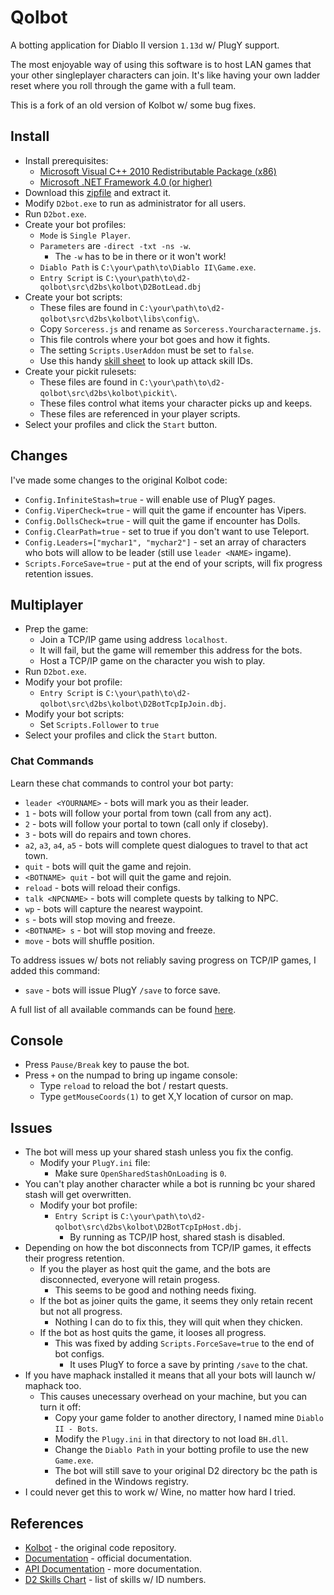 # Qolbot

A botting application for Diablo II version ``1.13d`` w/ PlugY support.

The most enjoyable way of using this software is to host LAN games that your other singleplayer characters can join.  It's like having your own ladder reset where you roll through the game with a full team.

This is a fork of an old version of Kolbot w/ some bug fixes.

## Install

- Install prerequisites:
	- [Microsoft Visual C++ 2010 Redistributable Package (x86)](https://www.microsoft.com/en-us/download/details.aspx?id=5555)
	- [Microsoft .NET Framework 4.0 (or higher)](https://dotnet.microsoft.com/download/dotnet-framework)
- Download this [zipfile](https://github.com/whipowill/d2-qolbot/archive/master.zip) and extract it.
- Modify ``D2bot.exe`` to run as administrator for all users.
- Run ``D2bot.exe``.
- Create your bot profiles:
	- ``Mode`` is ``Single Player``.
	- ``Parameters`` are ``-direct -txt -ns -w``.
		- The ``-w`` has to be in there or it won't work!
	- ``Diablo Path`` is ``C:\your\path\to\Diablo II\Game.exe``.
	- ``Entry Script`` is ``C:\your\path\to\d2-qolbot\src\d2bs\kolbot\D2BotLead.dbj``
- Create your bot scripts:
	- These files are found in ``C:\your\path\to\d2-qolbot\src\d2bs\kolbot\libs\config\``.
	- Copy ``Sorceress.js`` and rename as ``Sorceress.Yourcharactername.js``.
	- This file controls where your bot goes and how it fights.
	- The setting ``Scripts.UserAddon`` must be set to ``false``.
	- Use this handy [skill sheet](https://user.xmission.com/~trevin/DiabloIIv1.09_Skills.html) to look up attack skill IDs.
- Create your pickit rulesets:
	- These files are found in ``C:\your\path\to\d2-qolbot\src\d2bs\kolbot\pickit\``.
	- These files control what items your character picks up and keeps.
	- These files are referenced in your player scripts.
- Select your profiles and click the ``Start`` button.

## Changes

I've made some changes to the original Kolbot code:

- ``Config.InfiniteStash=true`` - will enable use of PlugY pages.
- ``Config.ViperCheck=true`` - will quit the game if encounter has Vipers.
- ``Config.DollsCheck=true`` - will quit the game if encounter has Dolls.
- ``Config.ClearPath=true`` - set to true if you don't want to use Teleport.
- ``Config.Leaders=["mychar1", "mychar2"]`` - set an array of characters who bots will allow to be leader (still use ``leader <NAME>`` ingame).
- ``Scripts.ForceSave=true`` - put at the end of your scripts, will fix progress retention issues.

## Multiplayer

- Prep the game:
	- Join a TCP/IP game using address ``localhost``.
	- It will fail, but the game will remember this address for the bots.
	- Host a TCP/IP game on the character you wish to play.
- Run ``D2bot.exe``.
- Modify your bot profile:
	- ``Entry Script`` is ``C:\your\path\to\d2-qolbot\src\d2bs\kolbot\D2BotTcpIpJoin.dbj``.
- Modify your bot scripts:
	- Set ``Scripts.Follower`` to ``true``
- Select your profiles and click the ``Start`` button.

### Chat Commands

Learn these chat commands to control your bot party:

- ``leader <YOURNAME>`` - bots will mark you as their leader.
- ``1`` - bots will follow your portal from town (call from any act).
- ``2`` - bots will follow your portal to town (call only if closeby).
- ``3`` - bots will do repairs and town chores.
- ``a2``, ``a3``, ``a4``, ``a5`` - bots will complete quest dialogues to travel to that act town.
- ``quit`` - bots will quit the game and rejoin.
- ``<BOTNAME> quit`` - bot will quit the game and rejoin.
- ``reload`` - bots will reload their configs.
- ``talk <NPCNAME>`` - bots will complete quests by talking to NPC.
- ``wp`` - bots will capture the nearest waypoint.
- ``s`` - bots will stop moving and freeze.
- ``<BOTNAME> s`` - bot will stop moving and freeze.
- ``move`` - bots will shuffle position.

To address issues w/ bots not reliably saving progress on TCP/IP games, I added this command:

- ``save`` - bots will issue PlugY ``/save`` to force save.

A full list of all available commands can be found [here](https://raw.githubusercontent.com/whipowill/d2-qolbot/master/src/d2bs/kolbot/libs/bots/Follower.js).

## Console

- Press ``Pause/Break`` key to pause the bot.
- Press ``+`` on the numpad to bring up ingame console:
	- Type ``reload`` to reload the bot / restart quests.
	- Type ``getMouseCoords(1)`` to get X,Y location of cursor on map.

## Issues

- The bot will mess up your shared stash unless you fix the config.
	- Modify your ``PlugY.ini`` file:
		- Make sure ``OpenSharedStashOnLoading`` is ``0``.
- You can't play another character while a bot is running bc your shared stash will get overwritten.
	- Modify your bot profile:
		- ``Entry Script`` is ``C:\your\path\to\d2-qolbot\src\d2bs\kolbot\D2BotTcpIpHost.dbj``.
			- By running as TCP/IP host, shared stash is disabled.
- Depending on how the bot disconnects from TCP/IP games, it effects their progress retention.
	- If you the player as host quit the game, and the bots are disconnected, everyone will retain progess.
		- This seems to be good and nothing needs fixing.
	- If the bot as joiner quits the game, it seems they only retain recent but not all progress.
		- Nothing I can do to fix this, they will quit when they chicken.
	- If the bot as host quits the game, it looses all progress.
		- This was fixed by adding ``Scripts.ForceSave=true`` to the end of bot configs.
			- It uses PlugY to force a save by printing ``/save`` to the chat.
- If you have maphack installed it means that all your bots will launch w/ maphack too.
	- This causes unecessary overhead on your machine, but you can turn it off:
		- Copy your game folder to another directory, I named mine ``Diablo II - Bots``.
		- Modify the ``Plugy.ini`` in that directory to not load ``BH.dll``.
		- Change the ``Diablo Path`` in your botting profile to use the new ``Game.exe``.
		- The bot will still save to your original D2 directory bc the path is defined in the Windows registry.
- I could never get this to work w/ Wine, no matter how hard I tried.

## References

- [Kolbot](https://github.com/kolton/d2bot-with-kolbot/tree/patch-113d-core15) - the original code repository.
- [Documentation](https://github.com/blizzhackers/documentation/blob/master/kolbot/Hotkeys.md/#hotkeys) - official documentation.
- [API Documentation](https://github.com/noah-/d2bs) - more documentation.
- [D2 Skills Chart](https://user.xmission.com/~trevin/DiabloIIv1.09_Skills.html) - list of skills w/ ID numbers.